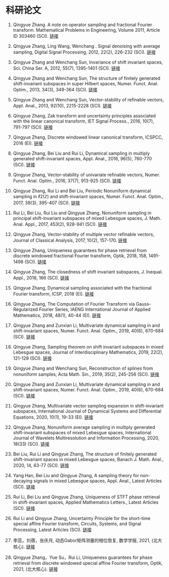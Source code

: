 # 科研论文
1. Qingyue Zhang. A note on operator sampling and fractional Fourier transform. Mathematical Problems in Engineering, Volume 2011, Article ID 303460 (SCI). <a href="https://www.hindawi.com/journals/mpe/2011/303460/">链接</a>

2. Qingyue Zhang, Ling Wang, Wenchang . Signal denoising with average sampling, Digital Signal Processing, 2012, 22(2), 226-232 (SCI). <a href="https://www.sciencedirect.com/science/article/abs/pii/S1051200411001916">链接</a>

3. Qingyue Zhang and Wenchang Sun, Invariance of shift invariant spaces, Sci. China Ser. A, 2012, 55(7), 1395-1401 (SCI). <a href="https://link.springer.com/article/10.1007/s11425-012-4399-6">链接</a>

4. Qingyue Zhang and Wenchang Sun, The structure of finitely generated shift-invariant subspaces in super Hilbert spaces, Numer. Funct. Anal. Optim., 2013, 34(3), 349-364 (SCI). <a href="https://www.tandfonline.com/doi/abs/10.1080/01630563.2012.718022">链接</a>

5. Qingyue Zhang and Wenchang Sun, Vector-stability of refinable vectors, Appl. Anal., 2013, 92(10), 2215-2228 (SCI). <a href="https://www.tandfonline.com/doi/abs/10.1080/00036811.2012.727984">链接</a>

6. Qingyue Zhang, Zak transform and uncertainty principles associated with the linear canonical transform, IET Signal Process., 2016, 10(7), 791-797 (SCI). <a href="https://digital-library.theiet.org/content/journals/10.1049/iet-spr.2015.0514">链接</a>

7. Qingyue Zhang, Discrete windowed linear canonical transform, ICSPCC, 2016 (EI). <a href="https://ieeexplore.ieee.org/document/7753728/figures#figures">链接</a>

8. Qingyue Zhang, Bei Liu and Rui Li, Dynamical sampling in multiply generated shift-invariant spaces, Appl. Anal., 2016, 96(5), 760-770 (SCI). <a href="https://www.tandfonline.com/doi/abs/10.1080/00036811.2016.1157586">链接</a>

9. Qingyue Zhang, Vector-stability of univariate refinable vectors, Numer. Funct. Anal. Optim., 2016, 37(7), 913-925 (SCI). <a href="https://www.tandfonline.com/doi/abs/10.1080/01630563.2016.1180629">链接</a>

10. Qingyue Zhang, Rui Li and Bei Liu, Periodic Nonuniform dynamical sampling in ℓ2(ℤ) and shift-invariant spaces, Numer. Funct. Anal. Optim., 2017, 38(3), 395-407 (SCI). <a href="https://www.tandfonline.com/doi/abs/10.1080/01630563.2016.1248565">链接</a>

11. Rui Li, Bei Liu, Rui Liu and Qingyue Zhang, Nonuniform sampling in principal shift-invariant subspaces of mixed Lebesgue spaces, J. Math. Anal. Appl., 2017, 453(2), 928-941 (SCI). <a href="https://www.sciencedirect.com/science/article/abs/pii/S0022247X17303906">链接</a>

12. Qingyue Zhang, Vector-stability of multiple vector refinable vectors, Journal of Classical Analysis, 2017, 10(2), 157-170. <a href="http://jca.ele-math.com/10-15/Vector-stability-of-multiple-vector-refinable-vectors">链接</a>

13. Qingyue Zhang, Uniqueness guarantees for phase retrieval from discrete windowed fractional Fourier transform, Optik, 2018, 158, 1491-1498 (SCI). <a href="https://www.sciencedirect.com/science/article/abs/pii/S0030402618300627">链接</a>

14. Qingyue Zhang, The closedness of shift invariant subspaces, J. Inequal. Appl., 2018, 166 (SCI). <a href="https://link.springer.com/article/10.1186/s13660-018-1755-2">链接</a>

15. Qingyue Zhang, Dynamical sampling associated with the fractional Fourier transform, ICSP, 2018 (EI). <a href="https://ieeexplore.ieee.org/document/8652387">链接</a>

16. Qingyue Zhang, The Computation of Fourier Transform via Gauss-Regularized Fourier Series, IAENG International Journal of Applied Mathematics, 2018, 48(1), 40-44 (EI). <a href="http://www.iaeng.org/IJAM/issues_v48/issue_1/index.html">链接</a>

17. Qingyue Zhang and Zunxian Li, Multivariate dynamical sampling in and shift-invariant spaces, Numer. Funct. Anal. Optim., 2019, 40(6), 670-684 (SCI). <a href="https://www.tandfonline.com/doi/abs/10.1080/01630563.2018.1561471">链接</a>

18. Qingyue Zhang, Sampling theorem on shift invariant subspaces in mixed Lebesgue spaces, Journal of Interdisciplinary Mathematics, 2019, 22(2), 121-128 (SCI). <a href="https://www.tandfonline.com/doi/abs/10.1080/09720502.2019.1578094">链接</a>

19. Qingyue Zhang and Wenchang Sun, Reconstruction of splines from nonuniform samples, Acta Math. Sin., 2019, 35(2), 245-256 (SCI). <a href="https://link.springer.com/article/10.1007/s10114-018-7531-x">链接</a>

20. Qingyue Zhang and Zunxian Li, Multivariate dynamical sampling in and shift-invariant spaces, Numer. Funct. Anal. Optim., 2019, 40(6), 670-684 (SCI). <a href="https://www.tandfonline.com/doi/abs/10.1080/01630563.2018.1561471">链接</a>

21. Qingyue Zhang, Multivariate vector sampling expansion in shift-invariant subspaces, International Journal of Dynamical Systems and Differential Equations, 2020, 10(1), 19-33 (EI). <a href="https://www.inderscience.com/offer.php?id=104900">链接</a>

22. Qingyue Zhang, Nonuniform average sampling in multiply generated shift-invariant subspaces of mixed Lebesgue spaces, International Journal of Wavelets Multiresolution and Information Processing, 2020, 18(33) (SCI). <a href="https://www.worldscientific.com/doi/abs/10.1142/S0219691320500137">链接</a>

23. Bei Liu, Rui Li and Qingyue Zhang, The structure of finitely generated shift-invariant spaces in mixed Lebesgue spaces, Banach J. Math. Anal., 2020, 14, 63-77 (SCI). <a href="https://link.springer.com/article/10.1007%2Fs43037-019-00027-z">链接</a>

24. Yang Han, Bei Liu and Qingyue Zhang, A sampling theory for non-decaying signals in mixed Lebesgue spaces, Appl. Anal., Latest Articles (SCI). <a href="https://www.tandfonline.com/doi/full/10.1080/00036811.2020.1736286">链接</a>

25. Rui Li, Bei Liu and Qingyue Zhang, Uniqueness of STFT phase retrieval in shift-invariant spaces, Applied Mathematics Letters., Latest Articles (SCI). <a href="https://www.sciencedirect.com/science/article/abs/pii/S0893965921000653">链接</a>

26. Rui Li and Qingyue Zhang, Uncertainty Principle for the short-time special affine Fourier transform, Circuits, Systems, and Signal Processing, Latest Articles (SCI). <a href="https://link.springer.com/article/10.1007/s00034-021-01685-x">链接</a>

27. 李蕊，刘蓓，张庆月, 动态Gabor矩阵测量的相位恢复, 数学学报, 2021, (北大核心). <a href="https://navi.cnki.net/KNavi/JournalDetail?pcode=CJFD&pykm=SXXB&Year=&Issue=">链接</a>

28. Qingyue Zhang，Yue Su，Rui Li, Uniqueness guarantees for phase retrieval from discrete windowed special affine Fourier transform, Optik, 2021, (北大核心). <a href="https://navi.cnki.net/KNavi/JournalDetail?pcode=CJFD&pykm=SXXB&Year=&Issue=">链接</a>

